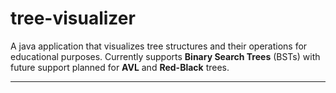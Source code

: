 # tree-visualizer
A java application that visualizes tree structures and their operations for educational purposes.
Currently supports **Binary Search Trees** (BSTs) with future support planned for **AVL** and **Red-Black** trees.

___